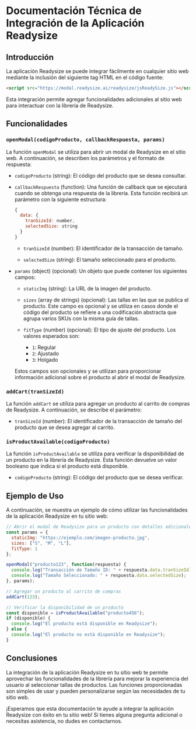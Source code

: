 # Documentación Técnica de Integración de la Aplicación Readysize

## Introducción

La aplicación Readysize se puede integrar fácilmente en cualquier sitio web mediante la inclusión del siguiente tag HTML en el código fuente:

```html
<script src="https://modal.readysize.ai/readysize/jsReadySize.js"></script>
```

Esta integración permite agregar funcionalidades adicionales al sitio web para interactuar con la librería de Readysize.

## Funcionalidades

### `openModal(codigoProducto, callbackRespuesta, params)`

La función `openModal` se utiliza para abrir un modal de Readysize en el sitio web. A continuación, se describen los parámetros y el formato de respuesta:

- `codigoProducto` (string): El código del producto que se desea consultar.

- `callbackRespuesta` (function): Una función de callback que se ejecutará cuando se obtenga una respuesta de la librería. Esta función recibirá un parámetro con la siguiente estructura:

  ```javascript
  {
    data: {
      tranSizeId: number,
      selectedSize: string
    }
  }
  ```

  - `tranSizeId` (number): El identificador de la transacción de tamaño.

  - `selectedSize` (string): El tamaño seleccionado para el producto.

- `params` (object) (opcional): Un objeto que puede contener los siguientes campos:

  - `staticImg` (string): La URL de la imagen del producto.

  - `sizes` (array de strings) (opcional): Las tallas en las que se publica el producto. Este campo es opcional y se utiliza en casos donde el código del producto se refiere a una codificación abstracta que agrupa varios SKUs con la misma guía de tallas.

  - `fitType` (number) (opcional): El tipo de ajuste del producto. Los valores esperados son:

    - `1`: Regular
    - `2`: Ajustado
    - `3`: Holgado

  Estos campos son opcionales y se utilizan para proporcionar información adicional sobre el producto al abrir el modal de Readysize.

### `addCart(tranSizeId)`

La función `addCart` se utiliza para agregar un producto al carrito de compras de Readysize. A continuación, se describe el parámetro:

- `tranSizeId` (number): El identificador de la transacción de tamaño del producto que se desea agregar al carrito.

### `isProductAvailable(codigoProducto)`

La función `isProductAvailable` se utiliza para verificar la disponibilidad de un producto en la librería de Readysize. Esta función devuelve un valor booleano que indica si el producto está disponible.

- `codigoProducto` (string): El código del producto que se desea verificar.

## Ejemplo de Uso

A continuación, se muestra un ejemplo de cómo utilizar las funcionalidades de la aplicación Readysize en tu sitio web:

```javascript
// Abrir el modal de Readysize para un producto con detalles adicionales
const params = {
  staticImg: "https://ejemplo.com/imagen-producto.jpg",
  sizes: ["S", "M", "L"],
  fitType: 1
};

openModal("producto123", function(respuesta) {
  console.log("Transacción de Tamaño ID: " + respuesta.data.tranSizeId);
  console.log("Tamaño Seleccionado: " + respuesta.data.selectedSize);
}, params);

// Agregar un producto al carrito de compras
addCart(123);

// Verificar la disponibilidad de un producto
const disponible = isProductAvailable("producto456");
if (disponible) {
  console.log("El producto está disponible en Readysize");
} else {
  console.log("El producto no está disponible en Readysize");
}
```

## Conclusiones

La integración de la aplicación Readysize en tu sitio web te permite aprovechar las funcionalidades de la librería para mejorar la experiencia del usuario al seleccionar tallas de productos. Las funciones proporcionadas son simples de usar y pueden personalizarse según las necesidades de tu sitio web.

¡Esperamos que esta documentación te ayude a integrar la aplicación Readysize con éxito en tu sitio web! Si tienes alguna pregunta adicional o necesitas asistencia, no dudes en contactarnos.
  
